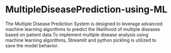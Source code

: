 # MultipleDiseasePrediction-using-ML
The Multiple Disease Prediction System is designed to leverage advanced machine learning algorithms to predict the likelihood of multiple diseases based on patient data.To implement multiple disease analysis using machine learning algorithms, Streamlit and python pickling is utilized to save the model behavior. 
